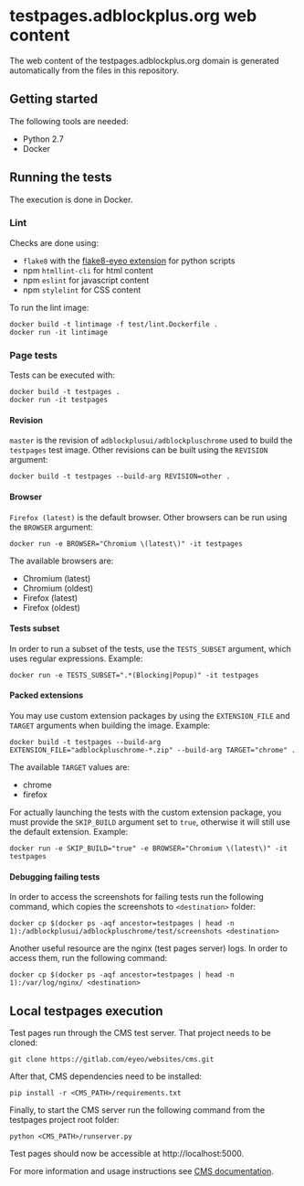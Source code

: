 # testpages.adblockplus.org web content

The web content of the testpages.adblockplus.org domain is generated
automatically from the files in this repository.

## Getting started

The following tools are needed:
* Python 2.7
* Docker

## Running the tests

The execution is done in Docker.

### Lint

Checks are done using:
* `flake8` with the [flake8-eyeo extension](https://gitlab.com/eyeo/auxiliary/eyeo-coding-style/-/tree/master/flake8-eyeo)
for python scripts
* npm `htmllint-cli` for html content
* npm `eslint` for javascript content
* npm `stylelint` for CSS content

To run the lint image:
```
docker build -t lintimage -f test/lint.Dockerfile .
docker run -it lintimage
```

### Page tests

Tests can be executed with:
```
docker build -t testpages .
docker run -it testpages
```

#### Revision

`master` is the revision of `adblockplusui/adblockpluschrome` used to
build the `testpages` test image. Other revisions can be built using the
`REVISION` argument:
```
docker build -t testpages --build-arg REVISION=other .
```

#### Browser

`Firefox (latest)` is the default browser. Other browsers can be run using the
`BROWSER` argument:
```
docker run -e BROWSER="Chromium \(latest\)" -it testpages
```

The available browsers are:
* Chromium \(latest\)
* Chromium \(oldest\)
* Firefox \(latest\)
* Firefox \(oldest\)

#### Tests subset

In order to run a subset of the tests, use the `TESTS_SUBSET` argument,
which uses regular expressions. Example:
```
docker run -e TESTS_SUBSET=".*(Blocking|Popup)" -it testpages
```

#### Packed extensions

You may use custom extension packages by using the `EXTENSION_FILE` and `TARGET`
arguments when building the image. Example:
```
docker build -t testpages --build-arg EXTENSION_FILE="adblockpluschrome-*.zip" --build-arg TARGET="chrome" .
```

The available `TARGET` values are:
* chrome
* firefox

For actually launching the tests with the custom extension package, you must
provide the `SKIP_BUILD` argument set to `true`, otherwise it will still use the
default extension. Example:
```
docker run -e SKIP_BUILD="true" -e BROWSER="Chromium \(latest\)" -it testpages
```

#### Debugging failing tests

In order to access the screenshots for failing tests run the following command,
which copies the screenshots to `<destination>` folder:
```
docker cp $(docker ps -aqf ancestor=testpages | head -n 1):/adblockplusui/adblockpluschrome/test/screenshots <destination>
```

Another useful resource are the nginx (test pages server) logs. In order to
access them, run the following command:
```
docker cp $(docker ps -aqf ancestor=testpages | head -n 1):/var/log/nginx/ <destination>
```

## Local testpages execution

Test pages run through the CMS test server. That project needs to be cloned:
```
git clone https://gitlab.com/eyeo/websites/cms.git
```

After that, CMS dependencies need to be installed:
```
pip install -r <CMS_PATH>/requirements.txt
```

Finally, to start the CMS server run the following command from the testpages
project root folder:
```
python <CMS_PATH>/runserver.py
```

Test pages should now be accessible at http://localhost:5000.

For more information and usage instructions see [CMS documentation](https://gitlab.com/eyeo/websites/cms/-/blob/master/README.md).
